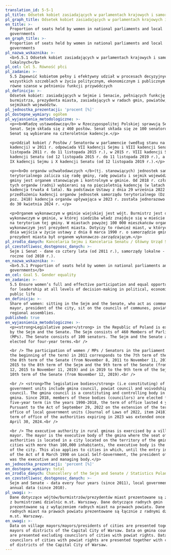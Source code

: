 ```yaml
---
translation_id: 5-5-1
pl_title: Odsetek kobiet zasiadających w parlamentach krajowych i samorządach lokalnych
pl_graph_title: Odsetek kobiet zasiadających w parlamentach krajowych i samorządach lokalnych
en_title: >-
  Proportion of seats held by women in national parliaments and local
  governments
en_graph_title: >-
  Proportion of seats held by women in national parliaments and local
  governments
pl_nazwa_wskaznika: >-
  <b>5.5.1 Odsetek kobiet zasiadających w parlamentach krajowych i samorządach
  lokalnych</b>
pl_cel: Cel 5. Równość płci
pl_zadanie: >-
  5.5 Zapewnić kobietom pełny i efektywny udział w procesach decyzyjnych na
  wszystkich szczeblach w życiu politycznym, ekonomicznym i publicznym oraz
  równe szanse w pełnieniu funkcji przywódczych
pl_definicja: >-
  Odsetek kobiet: zasiadających w Sejmie i Senacie, pełniących funkcję wójta,
  burmistrza, prezydenta miasta, zasiadających w radach gmin, powiatów,
  sejmikach województw.
pl_jednostka_prezentacji: 'procent [%]'
pl_dostepne_wymiary: ogółem
pl_wyjasnienia_metodologiczne: >-
  <p><b>Władzę ustawodawczą</b> w Rzeczypospolitej Polskiej sprawują Sejm i
  Senat. Sejm składa się z 460 posłów. Senat składa się ze 100 senatorów. Sejm i
  Senat są wybierane na czteroletnie kadencje.</p>

  <p>Udział kobiet / Posłów / Senatorów w parlamencie (według stanu na początku
  kadencji) w 2011 r. odpowiada VII kadencji Sejmu i VIII kadencji Senatu (od 8
  listopada 2011 r. do 11 listopada 2015 r.), w 2015 r. VIII kadencji Sejmu i IX
  kadencji Senatu (od 12 listopada 2015 r. do 11 listopada 2019 r.), a w 2019 r.
  IX kadencji Sejmu i X kadencji Senatu (od 12 listopada 2019 r.).</p>

  <p><b>Do organów uchwałodawczych </b>(tj. stanowiących) jednostek samorządu
  terytorialnego zalicza się radę gminy, radę powiatu i sejmik wojewódzki. Rada
  gminy jest organem stanowiącym i kontrolnym w gminie. Od 2018 r. członkowie
  tych organów (radni) wybierani są na pięcioletnią kadencję (w latach 1990-2018
  kadencja trwała 4 lata). Na podstawie Ustawy z dnia 29 września 2022 r. o
  przedłużeniu kadencji organów jednostek samorządu terytorialnego (Dz.U. 2022
  poz. 2418) kadencja organów upływająca w 2023 r. została jednorazowo wydłużona
  do 30 kwietnia 2024 r. </p>

  <p>Organem wykonawczym w gminie wiejskiej jest wójt. Burmistrz jest organem
  wykonawczym w gminie, w której siedziba władz znajduje się w mieście położonym
  na terytorium tej gminy. W miastach powyżej 100 000 mieszkańców organem
  wykonawczym jest prezydent miasta. Dotyczy to również miast, w których, do
  dnia wejścia w życie ustawy z dnia 8 marca 1990 r. o samorządzie gminnym,
  prezydent miasta był organem wykonawczo-zarządzającym.</p>
pl_zrodlo_danych: Kancelaria Sejmu i Kancelaria Senatu / Główny Urząd Statystyczny
pl_czestotliwosc_dostępnosc_danych: >-
  Sejm i Senat - dane co cztery lata (od 2011 r.), samorządy lokalne - dane
  roczne (od 2010 r.).
en_nazwa_wskaznika: >-
  <b>5.5.1 Proportion of seats held by women in national parliaments and local
  governments</b>
en_cel: Goal 5. Gender equality
en_zadanie: >-
  5.5 Ensure women’s full and effective participation and equal opportunities
  for leadership at all levels of decision-making in political, economic and
  public life
en_definicja: >-
  Share of women: sitting in the Sejm and the Senate, who act as commune head,
  mayor, president of the city, sit on the councils of communes, poviats,
  regional assemblies.
published: true
en_wyjasnienia_metodologiczne: >-
  <p><strong>Legislative power</strong> in the Republic of Poland is exercised
  by the Sejm and the Senate. The Sejm consists of 460 Members of Parliament
  (MPs). The Senate consists of 100 senators. The Sejm and the Senate are
  elected for four-year terms.<br />

  <br /> The participation of women / MPs / Senators in the parliament (as of
  the beginning of the term) in 2011 corresponds to the 7th term of the Sejm and
  the 8th term of the Senate (from November 8, 2011 to November 11, 2015), in
  2015 to the 8th term of the Sejm and the 9th term of the Senate (from November
  12, 2015 to November 11, 2019) and in 2019 to the 9th term of the Sejm and the
  10th term of the Senate (from November 12, 2019).<br />

  <br /> <strong>The legislative bodies</strong> (i.e constituting) of local
  government units include gmina council, powiat council and voivodship regional
  council. The gmina council is a constituting and controlling body in the
  gmina. Since 2018, members of these bodies (councilors) are elected for a
  five-year term (in the years 1990-2018, the term of office lasted 4 years).
  Pursuant to the Act of September 29, 2022 on the extension of the term of
  office of local government units (Journal of Laws of 2022, item 2418), the
  term of office of the authorities expiring in 2023 was extended once until
  April 30, 2024.<br />

  <br /> The executive authority in rural gminas is exercised by a village
  mayor. The mayor is the executive body of the gmina where the seat of the
  authorities is located in a city located on the territory of the gmina. In
  cities with more than 100,000 inhabitants, the executive body is the president
  of the city. This also applies to cities in which, until the entry into force
  of the Act of 8 March 1990 on Local Self-Government, the president of the city
  was the executive and managing body.</p>
en_jednostka_prezentacji: 'percent [%]'
en_dostepne_wymiary: total
en_zrodlo_danych: Chancellery of the Sejm and Senate / Statistics Poland
en_czestotliwosc_dostępnosc_danych: >-
  Sejm and Senate - data every four years (since 2011), local governments -
  annual data (since 2010).
pl_uwagi: >-
  Dane dotyczące wójtów/burmistrzów/prezydentów miast prezentowane są z łącznie
  z burmistrzami dzielnic m.st. Warszawy. Dane dotyczące radnych gmin
  prezentowane są z wyłączeniem radnych miast na prawach powiatu. Dane dotyczące
  radnych miast na prawach powiatu prezentowane są łącznie z radnymi dzielnic
  m.st. Warszawy.
en_uwagi: >-
  Data on village mayors/mayors/presidents of cities are presented together with
  mayors of districts of the Capital City of Warsaw. Data on gmina councilors
  are presented excluding councilors of cities with powiat rights. Data on
  councilors of cities with powiat rights are presented together with councilors
  of districts of the Capital City of Warsaw.
---
```

